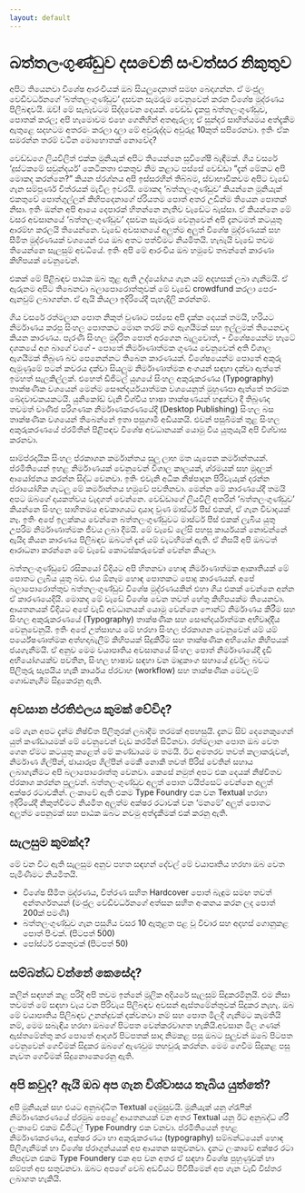 ```yaml
---
layout: default
---
```




# බත්තලංගුණ්ඩුව දසවෙනි සංවත්සර නිකුතුව

අපිට තියෙනවා විශේෂ ආරංචියක් ඔබ සියලුදෙනාත් සමඟ බෙදාගන්න. ඒ මංජුල වෙඩිවර්ධනගේ ‘බත්තලංගුණ්ඩුව’ දසවන සැමරුම වෙනුවෙන් කරන විශේෂ මුද්රණය පිලිබඳවයි. ඔව්! මේ සැබෑවටම සිද්දවෙන දෙයක්. වෙඩ්ඩ දැකපු බත්තලංගුණ්ඩුව, පොතක් කරල; අපි හැමොවම එහෙ ගෙනිහින් අතඇරලා; ඒ සුන්දර සාහිත්යමය අත්දැකීම ඇතුළෙ සදහටම අතරමං කරලා දාලා මේ අවුරුද්දට අවුරුදු 10කුත් සපිරෙනවා. ඉතිං ඒක සමරන්න තරම් වටින මොහොතක් නොවේද?

වෙඩ්ඩගෙ ලියවිලිත් එක්ක මූනියැක් අපිට තියෙන්නෙ සුවිශේෂී බැඳීමක්. ගිය වසරේ ‘දුස්ටකමේ සවුන්දර්ය’ කෙටිකතා එකතුව නිම කළාට පස්සේ වෙඩ්ඩා “දැන් මේකට අපි මොකද කරන්නෙ?” කියන ප්රශ්නය අපි ඉස්සරහින් තිබ්බම, ස්වාභාවිකවම අපිට වැඩේ ගැන සම්පූර්ණ චිත්රයක් මැවිල ඉවරයි. මොකද ‘බත්තලංගුණ්ඩුව’ කියන්නෙ මූනියැක් එකතුවේ පොත්ගුල්ලන් කිහිපදෙනාගේ ප්රියතම පොත් අතර උඩින්ම තියෙන පොතක් නිසා. ඉතිං ඔන්න අපි ආයෙ දෙපාරක් හිතන්නෙ නැතිව වැඩේට බැස්සා. ඒ කියන්නෙ මේ වසර අවසානයේ ‘බත්තලංගුණ්ඩුව’ දසවන සැමරුම වෙනුවෙන් අපි දැනටමත් කටයුතු ආරම්භ කරලයි තියෙන්නෙ. වැඩේ අවසානයේ අලුත්ම අලුත් විශේෂ මුද්රණයක් සහ සීමිත මුද්රණයක් වශයෙන් එය ඔබ අතට පත්වීමට නියමිතයි. හැබැයි වැඩේ තවම තියෙන්නෙ සැලසුම් අවධියේ. ඉතිං අපි මේ ආරංචිය ඔබ හමුවේ තබන්නේ කාරණා කිහිපයක් වෙනුවෙන්.

එකක් මේ පිළිබඳව පාඨක ඔබ තුළ ඇති උද්යෝගය ගැන යම් අදහසක් ලබා ගැනීමයි. ඒ ඇරුනම අපිට තිබෙනවා බලාපොරොත්තුවක් මේ වැඩේ crowdfund කරලා පෙර-ඇනවුම් ලබාගන්න. ඒ ඇයි කියලා ඉදිරියේදී පැහැදිලි කරන්නම්.

ගිය වසරේ රත්මලාන පොත නිකුත් වුණාට පස්සෙ අපි දැක්ක දෙයක් තමයි, හරියට නිර්මාණය කරපු සිංහල පොතකට මොන තරම් නම් ඇගයීමක් සහ ඉල්ලුමක් තියෙනවද කියන කාරණය. පැරණි සිංහල මුද්රිත පොත් අරගෙන බැලුවොත්, - විශේෂයෙන්ම හැටේ දශකයේ අග බාගේ වගේ - පොතේ නිර්මාණාත්මක ගුණය වෙනුවෙන් අති විශාල ඇගයීමක් තිබුණ බව පෙනෙන්නට තිබෙන කාරණයක්. විශේෂයෙන්ම පොතේ අකුරු ඇමුණුමේ පටන් කවරය දක්වා සියලුම නිර්මාණාත්මක අංගයන් සඳහා දක්වා ඇත්තේ ඉමහත් සැලකිල්ලක්. එහෙත් ඩිජිටල් යුගයේ සිංහල අකුරුකරණය (Typography) තාක්ෂණික වශයෙන් මෙන්ම සෞන්දර්යයාත්මක වශයෙනුත් මුහුණපා ඇත්තේ තරමක ඛේදවාචකයකටයි. යුනිකෝඩ් වැනි විශ්වීය භාෂා තාක්ෂණයන් හඳුන්වා දී තිබුණද තවමත් වාණිජ පරිගණක නිර්මාණකරණයේදී (Desktop Publishing) සිංහල බස තාක්ෂණික වශයෙන් තිබෙන්නේ ඉතා පසුගාමී අඩියකයි. එවන් පසුබිමක් තුළ සිංහල අකුරුකරණයේ ප්රමිතීන් පිළිපඳව විශේෂ අවධානයක් යොමු විය යුතුයැයි අපි විශ්වාස කරනවා.

සාම්ප්රදායික සිංහල ප්රකාශන කර්මාන්තය සුලු ලාභ මත යැපෙන කර්මාන්තයක්. ප්රමිතියෙන් ඉහළ නිර්මාණයක් වෙනුවෙන් විශාල කාලයක්, ශ්රමයක් සහ මුදලක් ආයෝජනය කරන්න සිද්ධ වෙනවා. ඉතිං එවැනි අධික නිෂ්පාදන පිරිවැයැක් දරන්න ප්රායෝගික ගැටලු මේ කර්මාන්තය හමුවේ පවතිනවා. මෙන්න මේ කාරණයේදී තමයි අපට ඔබගේ දායකත්වය වැදගත් වෙන්නෙ. වෙඩ්ඩාගේ ලියවිලි අතරින් ‘බත්තලංගුණ්ඩුව’ කියන්නෙ සිංහල සාහිතමය අවකාශයට දායාද වුණ මාස්ටර් පීස් එකක්, ඒ ගැන විවාදයක් නෑ. ඉතිං අපේ ඉලක්කය වෙන්නෙ බත්තලංගුණ්ඩුවට මාස්ටර් පීස් එකක් ලැබිය යුතු උපරිම නිර්මාණාත්මක ජීවය ලබා දීමයි. මේ වැඩේ ලේසි පහසු කාර්යයක් නොවන්නේ ඇයිද කියන කාරණය පිලිබඳව ඔබටත් දැන් යම් වැටහීමක් ඇති. ඒ නිසයි අපි ඔබටත් ආරාධනා කරන්නෙ මේ වැඩේ කොටස්කරුවෙක් වෙන්න කියලා.

බත්තලංගුණ්ඩුවේ රසිකයෝ විදියට අපි හිතනවා හොඳ නිර්මාණාත්මක ආකෘතියක් මේ පොතට ලැබිය යුතු බව.  එය ඕනෑම හොඳ පොතකට පොදු කාරණයක්.  අපේ බලාපොරොත්තුව බත්තලංගුණ්ඩුව විශේෂ මුද්රණයකින් එහා ගිය එකක් වෙන්නෙ අන්න ඒ කාරණයෙදියි. මොකද මේ වැඩේ විශේෂ වෙන තවත් හේතු කිහිපයක්ම තියෙනවා. ආයතනයක් විදියට අපේ වැඩි අවධානයක් යොමු වෙන්නෙ ෆොන්ට් නිර්මාණය කිරීම සහ සිංහල අකුරුකරණයේ (Typography) තාක්ෂණික සහ සෞන්දර්යාත්මක අභිවෘද්දීය වෙනුවෙනුයි. ඉතිං අපේ උත්සාහය මේ හරහා සිංහල ප්රකාශන වෙනුවෙන් යම් යම් පර්යේෂණාත්මක අත්හදාබැලීම් කිහිපයක් සිදුකිරීම සහ තාක්ෂණික අභියෝග කිහිපයක් ජයගැනීමයි. ඒ අනුව මෙම වයාපෘතිය අවසානයේ සිංහල පොත් නිර්මාණයේදී දැඩි අභියෝගයක්ව පවතින, සිංහල භාෂාව සඳහා වන මෘදුකාංග සහායේ දුර්වල බවට පිලිතුරු සැපයිය හැකි කාර්යය ප්රවාහ (workflow) සහ තාක්ෂණික මෙවලම් ගොඩනැගීම සිදුකෙරනු ඇති.

## අවසාන ප්රතිඵලය කුමක් වේවිද?

මේ ගැන අපට දැන්ම නිෂ්චිත පිලිතුරක් ලබාදීම තරමක් අපහසුයි. දැනට සිව් දෙනෙකුගෙන් යුත් කණ්ඩායමක් මේ වෙනුවෙන් වැඩ කරමින් සිටිනවා. රත්මලාන පොත ඔබ වෙත ගෙන ඒමට කටයුතු කළෙත් මේ කණ්ඩායම ම තමයි. ඊට අමතරව තවත් කලාකරුවන්, නිර්මාණ ශිල්පීන්, ඡායාරූප ශිල්පීන් මෙකී නොකී තවත් පිරිස් වෙතින් සහාය ලබාගැනීමට අපි බලාපොරොත්තු වෙනවා. කෙසේ නමුත් අපට එක දෙයක් නිෂ්චිතව ප්රකාශ කරන්න පුලුවන්. බත්තලංගුණ්ඩුව අලුත් පොත ටයිප්සෙට් වෙන්නෙ අලුත් අක්ෂර රටාවකින්. ලංකාවේ ඇති එකම Type Foundry එක වන Textual හරහා ඉදිරියේදී නිකුත්වීමට නියමිත අලුත්ම අක්ෂර රටාවක් වන ‘මනමේ’ අලුත් පොතට අලුත්ම පෙනුමක් සහ පාඨක ඔබට නවමු අත්දැකීමක් එක් කරනු ඇති.

## සැලසුම කුමක්ද?

මේ වන විට ඇති සැලසුම අනුව පහත සඳහන් දේවල් මේ වයාපෘතිය හරහා ඔබ වෙත පැමිණීමට නියමිතයි.
- විශේෂ සීමිත මුද්රණය, චිත්රණ සහිත Hardcover පොත් බැඳුම සමඟ තවත් අන්තර්ගතයන් (මංජුල වෙඩිවර්ධනගේ අත්සන සහිත අංකනය කරන ලද පොත් 200ක් පමණි)
- බත්තලංගුණ්ඩුව ගැන පසුගිය වසර 10 ඇතුළත පළ වූ විචාර සහ අදහස් ගොනුකළ පොත් පිංචක්. (පිටපත් 500)
- පෝස්ටර් එකතුවක් (පිටපත් 50)


## සම්බන්ධ වන්නේ කෙසේද?
කලින් සඳහන් කළ පරිදි අපි තවම ඉන්නේ මූලික අදියරේ සැලසුම් සිදුකරමිනුයි. එම නිසා තවමත් මේ සඳහා වැය වන පිරිවැය පිලිබඳව අවසන් ඇස්තමේන්තුවක් සිදුකර නැහැ. ඔබ මේ වයාපෘතිය පිලිබඳව උනන්දුවක් දක්වනවා නම් සහ පොත මිලදී ගැනීමට කැමතියි නම්, මෙම සබැඳිය හරහා ඔබගේ පිටපත වෙන්කරවාගත හැකියි.අවසාන මිල ගණන් ඇස්තමේන්තු කර පොතේ ආදර්ශ පිටපතක් සාදා නිමකළ පසු ඔබට පුලුවන් ඔබේ පිටපත වෙනුවෙන් ගෙවීමක් සිදුකර ඔබගේ ඇණවුම තහවුරු කරන්න. මෙම ගෙවීම සිදුකළ පසු නැවත ගෙවීමක් සිදුනොකෙරෙනු ඇති.

## අපි කවුද? ඇයි ඔබ අප ගැන විශ්වාසය තැබිය යුත්තේ?

අපි මූනියැක් සහ එයට අනුබද්ධිත Textual දෙමුසුවයි. මූනියැක් යනු ග්රැෆික් නිර්මාණකරණයේ ප්රමුඛ පෙළේ ආයතනයක් වන අතර Textual යනු ඊට අනුබද්ධ ශ්රී ලංකාවේ එකම ඩිජිටල් Type Foundry එක වනවා. ප්රමිතියෙන් ඉහළ නිර්මාණකරණය, අක්ෂර රටා හා අකුරුකරණය (typography) සම්බන්ධයෙන් හොඳ පිලිගැනීමක් හා විශේෂ ප්රාගුන්යයක් අප ආයතන සතුවනවා. දැනට ලංකාවේ අක්ෂර රටා නිපදවන එකම Type Foundery එක අප වන අතර ඒ සඳහා විශේෂ පුහුණුවක් හා සම්පත් අප සතුවනවා. ඔබට අපගේ වෙබ් අඩවියට පිවිසීමෙන් අප ගැන වැඩි විස්තර ලබාගත හැකියි.
